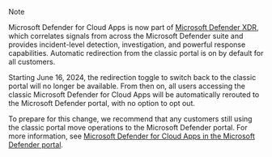 <!--docutune:disable -->

> [!NOTE]
>
> Microsoft Defender for Cloud Apps is now part of [Microsoft Defender XDR](https://security.microsoft.com), which correlates signals from across the Microsoft Defender suite and provides incident-level detection, investigation, and powerful response capabilities. Automatic redirection from the classic portal is on by default for all customers.
>
> Starting June 16, 2024, the redirection toggle to switch back to the classic portal will no longer be available. From then on, all users accessing the classic Microsoft Defender for Cloud Apps will be automatically rerouted to the Microsoft Defender portal, with no option to opt out.
>
> To prepare for this change, we recommend that any customers still using the classic portal move operations to the Microsoft Defender portal. For more information, see [Microsoft Defender for Cloud Apps in the Microsoft Defender portal](/defender-xdr/microsoft-365-security-center-defender-cloud-apps).

<!--docutune:enable -->
